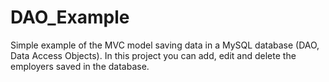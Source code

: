 # DAO_Example
Simple example of the MVC model saving data in a MySQL database (DAO, Data Access Objects).
In this project you can add, edit and delete the employers saved in the database.
